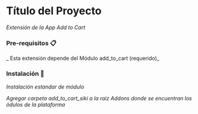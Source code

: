 # Título del Proyecto

_Extensión de la App Add to Cart_

### Pre-requisitos 📋

_ Esta extensión depende del Módulo add_to_cart (requerido)_

### Instalación 🔧

_Instalación estandar de módulo_

_Agregar carpeta add_to_cart_siki a  la raiz Addons donde se encuentran los ódulos de la plataforma_

